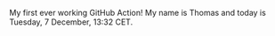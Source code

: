 My first ever working GitHub Action!
My name is Thomas and today is Tuesday, 7 December, 13:32 CET. 
